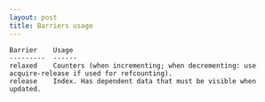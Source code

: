 ```yaml
---
layout: post
title: Barriers usage
---
```



    Barrier    Usage
    ---------  ------  
    relaxed    Counters (when incrementing; when decrementing: use acquire-release if used for refcounting).
    release    Index. Has dependent data that must be visible when updated.
